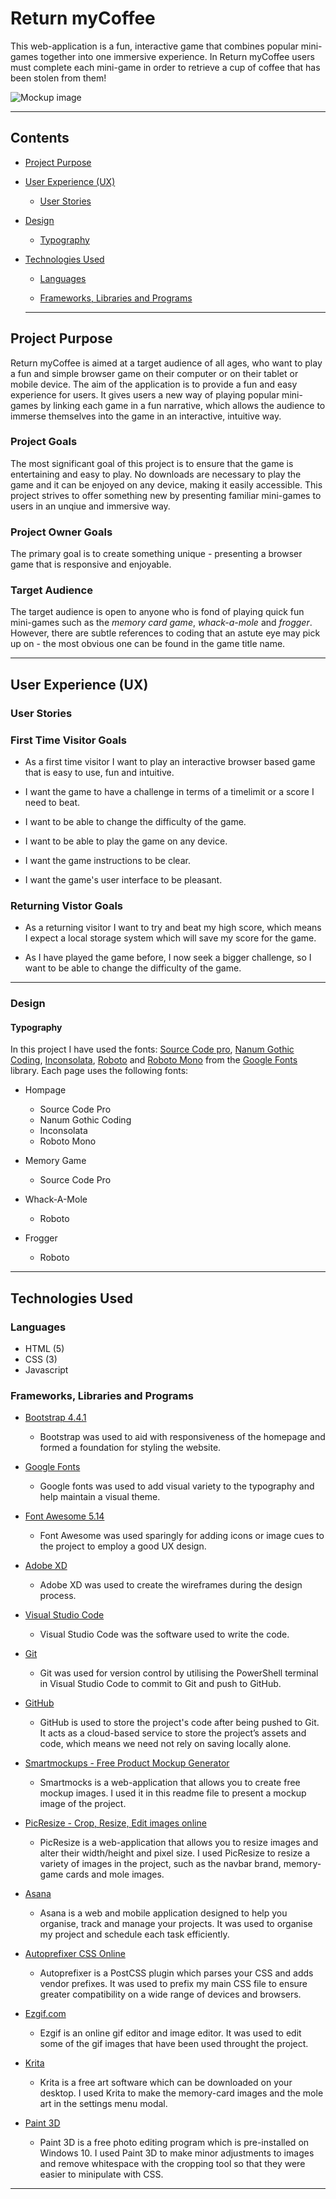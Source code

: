 # Return myCoffee

This web-application is a fun, interactive game that combines popular mini-games together into one immersive experience. In Return myCoffee users must complete each mini-game in order to retrieve a cup of coffee that has been stolen from them!

![Mockup image](assets/img/main/smartmockups.jpg)

-----

## Contents 

- [Project Purpose](#project-purpose)

- [User Experience (UX)](#user-experience-ux)

    - [User Stories](#user-stories)

- [Design](#design)
        
    - [Typography](#typography)

- [Technologies Used](#technologies-used)

  - [Languages](#languages)

  - [Frameworks, Libraries and Programs](#frameworks-libraries-and-programs)


  -----

## Project Purpose 

Return myCoffee is aimed at a target audience of all ages, who want to play a fun and simple browser game on their computer or on their tablet or mobile device. The aim of the application is to provide a fun and easy experience for users. It gives users a new way of playing popular mini-games by linking each game in a fun narrative, which allows the audience to immerse themselves into the game in an interactive, intuitive way.

### Project Goals

The most significant goal of this project is to ensure that the game is entertaining and easy to play. No downloads are necessary to play the game and it can be enjoyed on any device, making it easily accessible. This project strives to offer something new by presenting familiar mini-games to users in an unqiue and immersive way.

### Project Owner Goals

The primary goal is to create something unique - presenting a browser game that is responsive and enjoyable.

### Target Audience 

The target audience is open to anyone who is fond of playing quick fun mini-games such as the *memory card game*, *whack-a-mole* and *frogger*. However, there are subtle references to coding that an astute eye may pick up on - the most obvious one can be found in the game title name. 

-----

## User Experience (UX)

### User Stories

### First Time Visitor Goals

- As a first time visitor I want to play an interactive browser based game that is easy to use, fun and intuitive.

- I want the game to have a challenge in terms of a timelimit or a score I need to beat.

- I want to be able to change the difficulty of the game.

- I want to be able to play the game on any device.

- I want the game instructions to be clear.

- I want the game's user interface to be pleasant.


### Returning Vistor Goals

- As a returning visitor I want to try and beat my high score, which means I expect a local storage system which will save my score for the game.

- As I have played the game before, I now seek a bigger challenge, so I want to be able to change the difficulty of the game.

-----

### Design 

#### Typography 

In this project I have used the fonts: [Source Code pro](), [Nanum Gothic Coding](), [Inconsolata](), [Roboto]() and [Roboto Mono]() from the [Google Fonts]() library. Each page uses the following fonts: 

- Hompage 
    - Source Code Pro
    - Nanum Gothic Coding
    - Inconsolata
    - Roboto Mono

- Memory Game 
    - Source Code Pro

- Whack-A-Mole
    - Roboto 

- Frogger
    - Roboto


-----

## Technologies Used

### Languages 

- HTML (5)
- CSS (3)
- Javascript

### Frameworks, Libraries and Programs 

- [Bootstrap 4.4.1](https://getbootstrap.com/)
  - Bootstrap was used to aid with responsiveness of the homepage and formed a foundation for styling the website.
  
- [Google Fonts](https://fonts.google.com/)
  - Google fonts was used to add visual variety to the typography and help maintain a visual theme.

- [Font Awesome 5.14](https://fontawesome.com/)
  - Font Awesome was used sparingly for adding icons or image cues to the project to employ a good UX design.
  
- [Adobe XD](https://www.adobe.com/uk/products/xd.html)
  - Adobe XD was used to create the wireframes during the design process.
  
- [Visual Studio Code](https://code.visualstudio.com/)
  - Visual Studio Code was the software used to write the code. 
  
- [Git](https://git-scm.com/)
  - Git was used for version control by utilising the PowerShell terminal in Visual Studio Code to commit to Git and push to GitHub.
  
- [GitHub](https://github.com/)
  - GitHub is used to store the project's code after being pushed to Git. It acts as a cloud-based service to store the project’s assets and code, which means we need not rely on saving locally alone. 

- [Smartmockups - Free Product Mockup Generator](https://smartmockups.com/)
  - Smartmocks is a web-application that allows you to create free mockup images. I used it in this readme file to present a mockup image of the project.

- [PicResize - Crop, Resize, Edit images online](https://picresize.com/)
  - PicResize is a web-application that allows you to resize images and alter their width/height and pixel size. I used PicResize to resize a variety of images in the project, such as the navbar brand, memory-game cards and mole images.

- [Asana](https://app.asana.com/0/home/1192103038725952)
  - Asana is a web and mobile application designed to help you organise, track and manage your projects. It was used to organise my project and schedule each task efficiently.

- [Autoprefixer CSS Online](https://autoprefixer.github.io/)
  - Autoprefixer is a PostCSS plugin which parses your CSS and adds vendor prefixes. It was used to prefix my main CSS file to ensure greater compatibility on a wide range of devices and browsers. 

- [Ezgif.com](https://ezgif.com/webp-to-png)
  - Ezgif is an online gif editor and image editor. It was used to edit some of the gif images that have been used throught the project.

- [Krita](https://krita.org/en/)
  - Krita is a free art software which can be downloaded on your desktop. I used Krita to make the memory-card images and the mole art in the settings menu modal.

- [Paint 3D](https://www.microsoft.com/en-gb/p/paint-3d/9nblggh5fv99?activetab=pivot:overviewtab)
  - Paint 3D is a free photo editing program which is pre-installed on Windows 10. I used Paint 3D to make minor adjustments to images and remove whitespace with the cropping tool so that they were easier to minipulate with CSS.

-----

